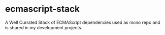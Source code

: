 # ecmascript-stack
A Well Currated Stack of ECMAScript dependencies used as mono repo and is shared in my development projects.
